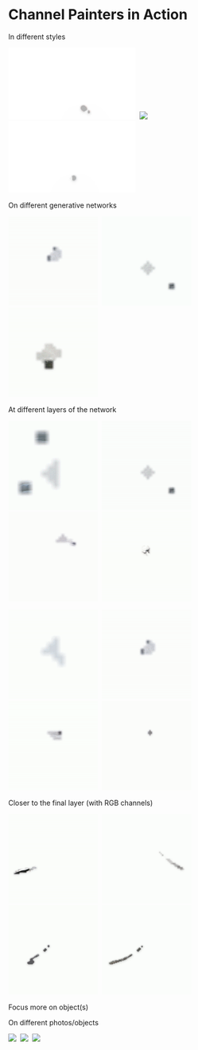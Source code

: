 # Channel Painters in Action

In different styles

<img src="/data/output/gif/Cars_udnie_L9_blank_forward_background.gif" width="256">&nbsp; <img src="/data/output/gif/Cars_starry_L9.gif" width="256">&nbsp; <img src="/data/output/gif/Cars_rain_L9.gif" width="256">

On different generative networks

<img src="/data/output/gif/volcano_L5_640.gif" width="180">&nbsp; <img src="/data/output/gif/vase_L5_512.gif" width="180">&nbsp; <img src="/data/output/gif/daisy_L5_512.gif" width="180">

At different layers of the network

<img src="/data/output/gif/vase_L4_640.gif" width="180">&nbsp; <img src="/data/output/gif/vase_L5_640.gif" width="180">&nbsp; <img src="/data/output/gif/vase_L6_640.gif" width="180">&nbsp; <img src="/data/output/gif/vase_L7_512.gif" width="180">

<img src="/data/output/gif/volcano_L4_640.gif" width="180">&nbsp; <img src="/data/output/gif/volcano_L5_640.gif" width="180">&nbsp; <img src="/data/output/gif/volcano_L6_512.gif" width="180">&nbsp; <img src="/data/output/gif/volcano_L7_512.gif" width="180">

Closer to the final layer (with RGB channels)

<img src="/data/output/gif/volcano_L8_256.gif" width="180">&nbsp; <img src="/data/output/gif/volcano_L9_256.gif" width="180">&nbsp; <img src="/data/output/gif/volcano_L10_128.gif" width="180">&nbsp; <img src="/data/output/gif/volcano_L11_128.gif" width="180">



Focus more on object(s)


On different photos/objects

<img src="/data/output/gif/Bus_udnie_L9.gif" width="256">&nbsp; <img src="/data/output/gif/Bus_starry_L9.gif" width="256">&nbsp; <img src="/data/output/gif/Bus_wave_L9.gif" width="256">
